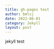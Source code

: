 ```yaml
---
title: gh-pages test
author: bmlsj
date: 2022-06-01
category: Jekyll
layout: post
---
```


jekyll test